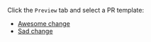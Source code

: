 Click the `Preview` tab and select a PR template:

- [Awesome change](?expand=1&template=big_change.md)
- [Sad change](?expand=1&template=small_change.md)